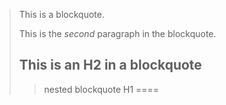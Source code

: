 > This is a blockquote.
>
> This is the *second* paragraph in the blockquote.
>
> ## This is **an H2** in a blockquote
> > nested blockquote
> H1
> ====
